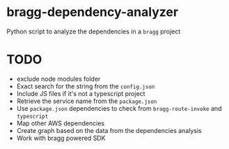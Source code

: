 # bragg-dependency-analyzer
Python script to analyze the dependencies in a `bragg` project

# TODO
- exclude node modules folder
- Exact search for the string from the `config.json`
- Include JS files if it's not a typescript project
- Retrieve the service name from the `package.json`
- Use `package.json` dependencies to check from `bragg-route-invoke` and `typescript`
- Map other AWS dependencies
- Create graph based on the data from the dependencies analysis
- Work with bragg powered SDK